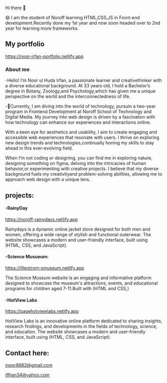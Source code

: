  Hi there 👋

😄 I am the student of Noroff learning HTML,CSS,JS in Front-end development.Recently done my 1st year and now soon headed over to 2nd year for learning more frameworks.

##  My portfolio

https://noor-irfan-portfolio.netlify.app


### About me
-Hello! I’m Noor ul Huda Irfan, a passionate learner and creativethinker with a diverse educational background.
 At 33 years old, I hold a Bachelor’s degree in Botany, Zoology,and Psychology,which has given me a unique perspective
 on the world and the interconnectedness of life.

-🌱Currently, I am diving into the world of technology, pursuin a two-year program in Frontend Development at
 Noroff School of Technology and Digital Media.
 My journey into web design is driven by a fascination with how technology can enhance our experiences and interactions online.

With a keen eye for aesthetics and usability, I aim to create engaging and accessible web experiences that resonate
with users. I thrive on exploring new design trends and technologies,continually honing my skills to stay ahead in this ever-evolving field.

 When I’m not coding or designing, you can find me in exploring nature, designing something on figma, delving into the intricacies of human behavior,or experimenting with creative projects. I believe that my diverse background  fuels my creativityand problem-solving abilities, 
allowing me to approach web design with a unique lens.



## projects:

#### -RainyDay

https://noroff-rainydays.netlify.app

Rainydays is a dynamic online jacket store designed for both men and women, offering a wide range of stylish
and functional outerwear. The website showcases a modern and user-friendly interface, built using (HTML, CSS, and JavaScript).


#### -Science Musueum:

https://lillestrom-smuseum.netlify.app

The Science Museum website is an engaging and informative platform designed to showcase the museum's attractions,
events, and educational programs for children aged 7-11.Built with (HTML and CSS,) 

#### -HotView Labs

 https://pagehotviewlabs.netlify.app

 HotView Labs is an innovative online platform dedicated to sharing insights, research findings, and developments
 in the fields of technology, science, and education.
 The website showcases a modern and user-friendly interface, built using (HTML, CSS, and JavaScript).

 ## Contact here:

 inoor8682@gmail.com
 
 iffijan34@yahoo.com
  

                        


